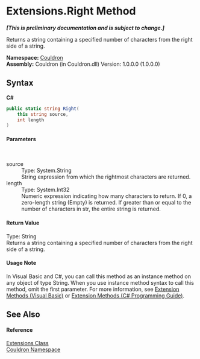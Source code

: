 # Extensions.Right Method 
 _**\[This is preliminary documentation and is subject to change.\]**_

Returns a string containing a specified number of characters from the right side of a string.

**Namespace:**&nbsp;<a href="N_Couldron">Couldron</a><br />**Assembly:**&nbsp;Couldron (in Couldron.dll) Version: 1.0.0.0 (1.0.0.0)

## Syntax

**C#**<br />
``` C#
public static string Right(
	this string source,
	int length
)
```


#### Parameters
&nbsp;<dl><dt>source</dt><dd>Type: System.String<br />String expression from which the rightmost characters are returned.</dd><dt>length</dt><dd>Type: System.Int32<br />Numeric expression indicating how many characters to return. If 0, a zero-length string (Empty) is returned. If greater than or equal to the number of characters in str, the entire string is returned.</dd></dl>

#### Return Value
Type: String<br />Returns a string containing a specified number of characters from the right side of a string.

#### Usage Note
In Visual Basic and C#, you can call this method as an instance method on any object of type String. When you use instance method syntax to call this method, omit the first parameter. For more information, see <a href="http://msdn.microsoft.com/en-us/library/bb384936.aspx">Extension Methods (Visual Basic)</a> or <a href="http://msdn.microsoft.com/en-us/library/bb383977.aspx">Extension Methods (C# Programming Guide)</a>.

## See Also


#### Reference
<a href="T_Couldron_Extensions">Extensions Class</a><br /><a href="N_Couldron">Couldron Namespace</a><br />